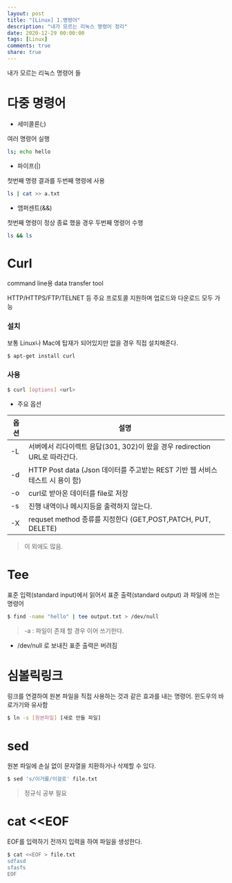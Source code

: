```yaml
---
layout: post
title: "[Linux] 1.명령어"
description: "내가 모르는 리눅스 명령어 정리"
date: 2020-12-29 00:00:00
tags: [Linux]
comments: true
share: true
---
```

내가 모르는 리눅스 명령어 들



# 다중 명령어
- 세미콜론(;)

여러 명령어 실행

```bash
ls; echo hello
```
- 파이프(|)

첫번째 명령 결과를 두번째 명령에 사용

```bash
ls | cat >> a.txt
```

- 앰퍼센트(&&)

첫번째 명령이 정상 종료 했을 경우 두번째 명령어 수행

```bash
ls && ls
```



# Curl

command line용 data transfer tool

HTTP/HTTPS/FTP/TELNET 등 주요 프로토콜 지원하며 업로드와 다운로드 모두 가능

### 설치

보통 Linux나 Mac에 탑재가 되어있지만 없을 경우 직접 설치해준다.

```bash
$ apt-get install curl
```

### 사용

```bash
$ curl [options] <url>
```

- 주요 옵션

| 옵션 | 설명                                                         |
| ---- | ------------------------------------------------------------ |
| -L   | 서버에서 리다이렉트 응답(301, 302)이 왔을 경우 redirection URL로 따라간다. |
| -d   | HTTP Post data (Json 데이터를 주고받는 REST 기반 웹 서비스 테스트 시 용이 함) |
| -o   | curl로 받아온 데이터를  file로 저장                          |
| -s   | 진행 내역이나 메시지등을 출력하지 않는다.                    |
| -X   | requset method 종류를 지정한다 (GET,POST,PATCH, PUT, DELETE) |

> 이 외에도 많음.



# Tee

표준 입력(standard input)에서 읽어서 표준 출력(standard output) 과 파일에 쓰는 명령어

```bash
$ find -name "hello" | tee output.txt > /dev/null
```

> -a : 파일이 존재 할 경우 이어 쓰기한다.

- /dev/null 로 보내진 표준 출력은 버려짐

# 심볼릭링크

링크를 연결하여 원본 파일을 직접 사용하는 것과 같은 효과를 내는 명령어. 윈도우의 바로가기와 유사함

```bash
$ ln -s [원본파일] [새로 만들 파일]
```

# sed

원본 파일에 손실 없이 문자열을 치환하거나 삭제할 수 있다. 

```bash
$ sed 's/이거를/이걸로' file.txt
```

> 정규식 공부 필요

# cat <<EOF 
EOF를 입력하기 전까지 입력을 하여 파일을 생성한다.
```bash
$ cat <<EOF > file.txt
sdfasd
sfasfs
EOF
```

